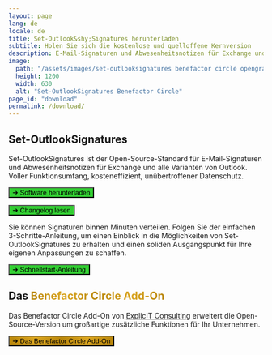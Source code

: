 ```yaml
---
layout: page
lang: de
locale: de
title: Set-Outlook&shy;Signatures herunterladen
subtitle: Holen Sie sich die kostenlose und quelloffene Kernversion
description: E-Mail-Signaturen und Abwesenheitsnotizen für Exchange und alle Varianten von Outlook. Voller Funktionsumfang, kosteneffizient, unübertroffener Datenschutz.
image:
  path: "/assets/images/set-outlooksignatures benefactor circle opengraph1200x630.png"
  height: 1200
  width: 630
  alt: "Set-OutlookSignatures Benefactor Circle"
page_id: "download"
permalink: /download/
---
```

<h2 id="set-outlooksignatures">Set-OutlookSignatures</h2>
<p>
Set-OutlookSignatures ist der Open-Source-Standard für E-Mail-Signaturen und Abwesenheitsnotizen für Exchange und alle Varianten von Outlook. Voller Funktionsumfang, kosteneffizient, unübertroffener Datenschutz.
</p>

<p><a href="https://github.com/Set-OutlookSignatures/Set-OutlookSignatures/releases"><button class="button is-link is-normal is-hover has-text-black has-text-weight-bold" style="background-color: limegreen">➔ Software herunterladen</button></a></p>

<p><a href="https://github.com/Set-OutlookSignatures/Set-OutlookSignatures/blob/main/docs/CHANGELOG.md"><button class="button is-link is-normal is-hover has-text-black has-text-weight-bold" style="background-color: limegreen">➔ Changelog lesen</button></a></p>

<p>Sie können Signaturen binnen Minuten verteilen. Folgen Sie der einfachen 3-Schritte-Anleitung, um einen Einblick in die Möglichkeiten von Set-OutlookSignatures zu erhalten und einen soliden Ausgangspunkt für Ihre eigenen Anpassungen zu schaffen.</p>

<p><a href="/quickstart"><button class="button is-link is-normal is-hover has-text-black has-text-weight-bold" style="background-color: limegreen">➔ Schnellstart-Anleitung</button></a></p>

<h2 id="benefactor-circle">Das <span style="font-weight: bold; background-image: linear-gradient(to right, darkgoldenrod, goldenrod, darkgoldenrod, goldenrod, darkgoldenrod); background-clip: text; color: transparent;">Benefactor Circle Add-On</span></h2>
<p>Das Benefactor Circle Add-On von <a href="https://explicitconsulting.at">ExplicIT Consulting</a> erweitert die Open-Source-Version um großartige zusätzliche Funktionen für Ihr Unternehmen.</p>

<p><a href="/benefactorcircle"><button class="button is-link is-normal is-hover has-text-black has-text-weight-bold" style="background-image: linear-gradient(to right, darkgoldenrod, goldenrod, darkgoldenrod, goldenrod, darkgoldenrod)">➔ Das Benefactor Circle Add-On</button></a></p>
